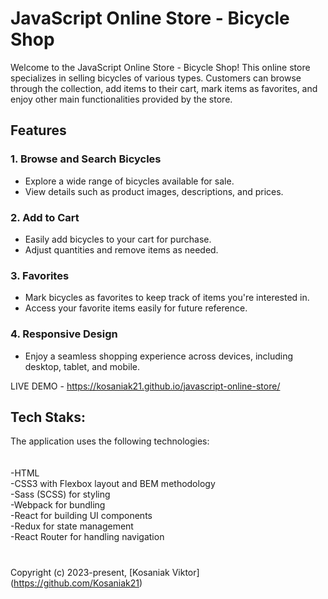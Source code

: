 # JavaScript Online Store - Bicycle Shop

Welcome to the JavaScript Online Store - Bicycle Shop! This online store specializes in selling bicycles of various types. Customers can browse through the collection, add items to their cart, mark items as favorites, and enjoy other main functionalities provided by the store.

## Features

### 1. Browse and Search Bicycles

- Explore a wide range of bicycles available for sale.
- View details such as product images, descriptions, and prices.

### 2. Add to Cart

- Easily add bicycles to your cart for purchase.
- Adjust quantities and remove items as needed.

### 3. Favorites

- Mark bicycles as favorites to keep track of items you're interested in.
- Access your favorite items easily for future reference.

### 4. Responsive Design

- Enjoy a seamless shopping experience across devices, including desktop, tablet, and mobile.

LIVE DEMO - https://kosaniak21.github.io/javascript-online-store/

## Tech Staks:

The application uses the following technologies:<br />
<br />
<br />-HTML
<br />-CSS3 with Flexbox layout and BEM methodology
<br />-Sass (SCSS) for styling
<br />-Webpack for bundling
<br />-React for building UI components
<br />-Redux for state management
<br />-React Router for handling navigation

<div><h1></h1></div>

Copyright (c) 2023-present, [Kosaniak Viktor] (https://github.com/Kosaniak21)
